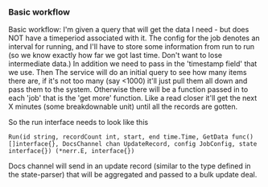 ### Basic workflow

Basic workflow: I'm given a query that will get the data I need - but does NOT have a timeperiod associated with it. The config for the job denotes an interval for running, and I'll have to store some information from run to run (so we know exactly how far we got last time. Don't want to lose intermediate data.) In addition we need to pass in the 'timestamp field' that we use. Then The service will do an initial query to see how many items there are, if it's not too many (say <1000) it'll just pull them all down and pass them to the system. Otherwise there will be a function passed in to each 'job' that is the 'get more' function. Like a read closer it'll get the next X minutes (some breakdownable unit) until all the records are gotten.

So the run interface needs to look like this

```
Run(id string, recordCount int, start, end time.Time, GetData func()[]interface{}, DocsChannel chan UpdateRecord, config JobConfig, state interface{}) (*nerr.E, interface{})
```

Docs channel will send in an update record (similar to the type defined in the state-parser) that will be aggregated and passed to a bulk update deal.
